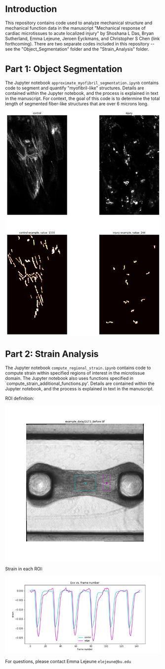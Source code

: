 # Introduction
This repository contains code used to analyze mechanical structure and mechanical function data in the manuscript "Mechanical response of cardiac microtissues to acute localized injury" by Shoshana L Das, Bryan Sutherland, Emma Lejeune, Jeroen Eyckmans, and Christopher S Chen (link forthcoming). There are two separate codes included in this repository -- see the "Object_Segmentation" folder and the "Strain_Analysis" folder. 

# Part 1: Object Segmentation
The Jupyter notebook `approximate_myofibril_segmentation.ipynb` contains code to segment and quantify "myofibril-like" structures. Details are contained within the Jupyter notebook, and the process is explained in text in the manuscript. For context, the goal of this code is to determine the total length of segmented fiber-like structures that are over 6 microns long. 

<p align="center">
<img src="https://github.com/elejeune11/Das-manuscript-2022/blob/main/Object_Segmentation/segmentation_example.png" width="500"/>
</p>

# Part 2: Strain Analysis
The Jupyter notebook `compute_regional_strain.ipynb` contains code to compute strain within specified regions of interest in the microtissue domain. The Jupyter notebook also uses functions specified in `compute_strain_additional_functions.py'. Details are contained within the Jupyter notebook, and the process is explained in text in the manuscript.

ROI definition: 
<p align="center">
<img src="https://github.com/elejeune11/Das-manuscript-2022/blob/main/Strain_Analysis/D1T3_Before_regions.png" width="800"/>
</p>

Strain in each ROI: 
<p align="center">
<img src="https://github.com/elejeune11/Das-manuscript-2022/blob/main/Strain_Analysis/D1T3_Before_strain.png" width="800"/>
</p>

For questions, please contact Emma Lejeune `elejeune@bu.edu`
